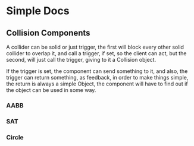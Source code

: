 Simple Docs
===========

## Collision Components

A collider can be solid or just trigger, the first will block every other solid collider to overlap it, and call a
trigger, if set, so the client can act, but the second, will just call the trigger, giving to it a Collision object.

If the trigger is set, the component can send something to it, and also, the trigger can return something, as feedback,
in order to make things simple, the return is always a simple Object, the component will have to find out if the
object can be used in some way.

### AABB



### SAT



### Circle


